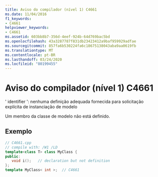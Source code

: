```yaml
---
title: Aviso do compilador (nível 1) C4661
ms.date: 11/04/2016
f1_keywords:
- C4661
helpviewer_keywords:
- C4661
ms.assetid: 603bb8b7-356d-4eef-924b-64d769bac5bd
ms.openlocfilehash: 43a3287787f831db23423412a9baf959929adfae
ms.sourcegitcommit: 857fa6b530224fa6c18675138043aba9aa0619fb
ms.translationtype: MT
ms.contentlocale: pt-BR
ms.lasthandoff: 03/24/2020
ms.locfileid: "80199455"
---
```

# <a name="compiler-warning-level-1-c4661"></a>Aviso do compilador (nível 1) C4661

' identifier ': nenhuma definição adequada fornecida para solicitação explícita de instanciação de modelo

Um membro da classe de modelo não está definido.

## <a name="example"></a>Exemplo

```cpp
// C4661.cpp
// compile with: /W1 /LD
template<class T> class MyClass {
public:
   void i();   // declaration but not definition
};
template MyClass< int >;  // C4661
```
